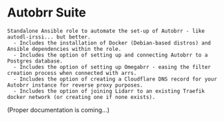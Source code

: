 Autobrr Suite
=========

    Standalone Ansible role to automate the set-up of Autobrr - like autodl-irssi... but better.
      - Includes the installation of Docker (Debian-based distros) and Ansible dependencies within the role.
      - Includes the option of setting up and connecting Autobrr to a Postgres database.
      - Includes the option of setting up Omegabrr - easing the filter creation process when connected with arrs.
      - Includes the option of creating a Cloudflare DNS record for your Autobrr instance for reverse proxy purposes.
      - Includes the option of joining Lidarr to an existing Traefik docker network (or creating one if none exists).



(Proper documentation is coming...)
